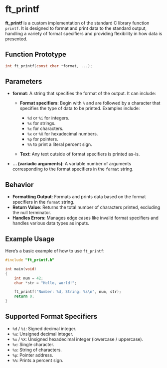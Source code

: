 # ft_printf

**ft_printf** is a custom implementation of the standard C library function `printf`. It is designed to format and print data to the standard output, handling a variety of format specifiers and providing flexibility in how data is presented.

## Function Prototype

```c
int ft_printf(const char *format, ...);
```
## Parameters

- **format**: A string that specifies the format of the output. It can include:

  - **Format specifiers**: Begin with `%` and are followed by a character that specifies the type of data to be printed. Examples include:
    - `%d` or `%i` for integers.
    - `%s` for strings.
    - `%c` for characters.
    - `%x` or `%X` for hexadecimal numbers.
    - `%p` for pointers.
    - `%%` to print a literal percent sign.

  - **Text**: Any text outside of format specifiers is printed as-is.

- **... (variadic arguments)**: A variable number of arguments corresponding to the format specifiers in the `format` string.

## Behavior

- **Formatting Output**: Formats and prints data based on the format specifiers in the `format` string.
- **Return Value**: Returns the total number of characters printed, excluding the null terminator.
- **Handles Errors**: Manages edge cases like invalid format specifiers and handles various data types as inputs.

## Example Usage

Here’s a basic example of how to use `ft_printf`:

```c
#include "ft_printf.h"

int main(void)
{
    int num = 42;
    char *str = "Hello, world!";

    ft_printf("Number: %d, String: %s\n", num, str);
    return 0;
}
```
## Supported Format Specifiers

- `%d` / `%i`: Signed decimal integer.
- `%u`: Unsigned decimal integer.
- `%x` / `%X`: Unsigned hexadecimal integer (lowercase / uppercase).
- `%c`: Single character.
- `%s`: String of characters.
- `%p`: Pointer address.
- `%%`: Prints a percent sign.
